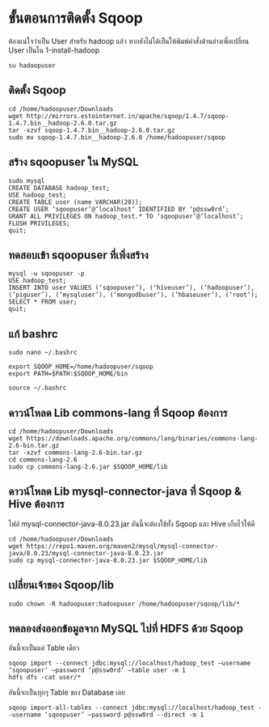 # ขั้นตอนการติดตั้ง Sqoop

ต้องแน่ใจว่าเป็น User สำหรับ hadoop แล้ว หากยังไม่ได้เป็นให้พิมพ์คำสั่งด้านล่างเพื่อเปลี่ยน User เป็นใน 1-install-hadoop

```
su hadoopuser
```

## ติดตั้ง Sqoop

```
cd /home/hadoopuser/Downloads
wget http://mirrors.estointernet.in/apache/sqoop/1.4.7/sqoop-1.4.7.bin__hadoop-2.6.0.tar.gz
tar -xzvf sqoop-1.4.7.bin__hadoop-2.6.0.tar.gz
sudo mv sqoop-1.4.7.bin__hadoop-2.6.0 /home/hadoopuser/sqoop
```

## สร้าง sqoopuser ใน MySQL

```
sudo mysql
CREATE DATABASE hadoop_test;
USE hadoop_test;
CREATE TABLE user (name VARCHAR(20));
CREATE USER ‘sqoopuser’@‘localhost’ IDENTIFIED BY ‘p@ssw0rd’;
GRANT ALL PRIVILEGES ON hadoop_test.* TO ‘sqoopuser’@‘localhost’;
FLUSH PRIVILEGES;
quit;
```

## ทดสอบเข้า sqoopuser ที่เพิ่งสร้าง

```
mysql -u sqoopuser -p
USE hadoop_test;
INSERT INTO user VALUES (‘sqoopuser’), (‘hiveuser’), (‘hadoopuser’), (‘piguser’), (‘mysqluser’), (‘mongodbuser’), (‘hbaseuser’), (‘root’);
SELECT * FROM user;
quit;
```

## แก้ bashrc

```
sudo nano ~/.bashrc
```

```
export SQOOP_HOME=/home/hadoopuser/sqoop
export PATH=$PATH:$SQOOP_HOME/bin
```

```
source ~/.bashrc
```

## ดาวน์โหลด Lib commons-lang ที่ Sqoop ต้องการ

```
cd /home/hadoopuser/Downloads
wget https://downloads.apache.org/commons/lang/binaries/commons-lang-2.6-bin.tar.gz
tar -xzvf commons-lang-2.6-bin.tar.gz
cd commons-lang-2.6
sudo cp commons-lang-2.6.jar $SQOOP_HOME/lib
```

## ดาวน์โหลด Lib mysql-connector-java ที่ Sqoop & Hive ต้องการ

ไฟล์ mysql-connector-java-8.0.23.jar อันนี้จะต้องใช้ทั้ง Sqoop และ Hive เก็บไว้ให้ดี

```
cd /home/hadoopuser/Downloads
wget https://repo1.maven.org/maven2/mysql/mysql-connector-java/8.0.23/mysql-connector-java-8.0.23.jar
sudo cp mysql-connector-java-8.0.23.jar $SQOOP_HOME/lib
```

## เปลี่ยนเจ้าของ Sqoop/lib

```
sudo chown -R hadoopuser:hadoopuser /home/hadoopuser/sqoop/lib/*
```

## ทดลองส่งออกข้อมูลจาก MySQL ไปที่ HDFS ด้วย Sqoop

อันนี้จะเป็นแค่ Table เดียว

```
sqoop import --connect jdbc:mysql://localhost/hadoop_test —username ‘sqoopuser’ —password ‘p@ssw0rd’ —table user -m 1
hdfs dfs -cat user/*
```

อันนี้จะเป็นทุกๆ Table ของ Database เลย

```
sqoop import-all-tables --connect jdbc:mysql://localhost/hadoop_test --username ‘sqoopuser’ —password p@ssw0rd --direct -m 1
```
